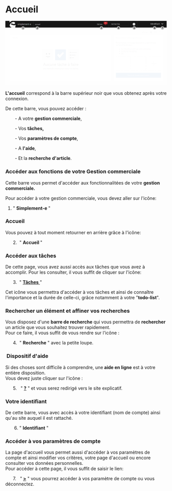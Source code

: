 # Accueil


![index-accueil](images/index-accueil.png)


<p><strong>L'accueil</strong> correspond &agrave; la barre sup&eacute;rieur noir que vous obtenez apr&egrave;s votre connexion.</p>
<p>De cette barre, vous pouvez acc&eacute;der :</p>
<p style="padding-left: 30px;">-&nbsp;A votre <strong>gestion commerciale</strong>,</p>
<p style="padding-left: 30px;">- Vos <strong>t&acirc;ches,</strong></p>
<p style="padding-left: 30px;">- Vos <strong>param&egrave;tres de compte</strong>,</p>
<p style="padding-left: 30px;">- A <strong>l'aide</strong>,</p>
<p style="padding-left: 30px;">- Et la <strong>recherche</strong> <strong>d'article</strong>.</p>
<h3>Acc&eacute;der aux fonctions de votre Gestion commerciale</h3>
<p>Cette barre vous permet d'acc&eacute;der aux fonctionnalit&eacute;es de votre <strong>gestion commerciale.</strong></p>
<p>Pour acc&eacute;der &agrave; votre gestion commerciale, vous devez aller sur l'ic&ocirc;ne:</p>
<ol>
<li>" <strong>Simplement-e </strong>"</li>
</ol>
<h3>Accueil</h3>
<p>Vous pouvez &agrave; tout moment retourner en arri&egrave;re gr&acirc;ce &agrave; l'ic&ocirc;ne:</p>
<p>&nbsp;&nbsp;&nbsp;&nbsp;&nbsp; 2.&nbsp; " <strong>Accueil </strong>"</p>
<h3>Acc&eacute;der aux t&acirc;ches</h3>
<p>De cette page, vous avez aussi acc&egrave;s aux t&acirc;ches que vous avez &agrave; accomplir. Pour les consulter, il vous suffit de cliquer sur l'ic&ocirc;ne:</p>
<p>&nbsp;&nbsp;&nbsp;&nbsp;&nbsp; 3.&nbsp; " <a title="T&acirc;ches" href="/fr-fr/office/gestion-commerciale/todolist.aspx"><strong>T&acirc;ches</strong> </a>"</p>
<p>Cet ic&ocirc;ne vous permettra d'acc&eacute;der &agrave; vos t&acirc;ches et ainsi de conna&icirc;tre l'importance et la dur&eacute;e de celle-ci, gr&acirc;ce notamment &agrave; votre "<strong>todo-list</strong>".</p>
<h3>Rechercher un &eacute;l&eacute;ment et affiner vos recherches</h3>
<p>Vous disposez d'une <strong>barre de recherche</strong> qui vous permettra de <strong>rechercher</strong> un article que vous souhaitez trouver rapidement.<br />Pour ce faire, il vous suffit de vous rendre sur l'ic&ocirc;ne :</p>
<p>&nbsp;&nbsp;&nbsp;&nbsp;&nbsp; 4.&nbsp; " <strong>Recherche</strong> " avec la petite loupe.</p>
<h3>&nbsp;Dispositif d'aide</h3>
<p>Si des choses sont difficile &agrave; comprendre, une<strong> aide en ligne</strong> est &agrave; votre enti&egrave;re disposition.<br />Vous devez juste cliquer sur l'ic&ocirc;ne :</p>
<p>&nbsp;&nbsp;&nbsp;&nbsp;&nbsp; 5.&nbsp; &nbsp;" <a title="Aide" href="/"><strong>?</strong></a> " et vous serez redirig&eacute; vers le site explicatif.</p>
<h3>Votre identifiant</h3>
<p>De cette barre, vous avec acc&egrave;s &agrave; votre identifiant (nom de compte) ainsi qu'au site auquel il est rattach&eacute;.</p>
<p>&nbsp;&nbsp;&nbsp;&nbsp;&nbsp;&nbsp; 6. " <strong>Identifiant</strong> "</p>
<h3>Acc&eacute;der &agrave; vos param&egrave;tres de compte</h3>
<p>La page d'accueil vous permet aussi d'acc&eacute;der &agrave; vos param&egrave;tres de compte et ainsi modifier vos crit&egrave;res, votre page d'accueil ou encore consulter vos donn&eacute;es personnelles.<br />Pour acc&eacute;der &agrave; cette page, il vous suffit de saisir le lien:&nbsp;</p>
<p>&nbsp;&nbsp;&nbsp;&nbsp;&nbsp; 7.&nbsp; &nbsp;"<strong>&nbsp;<a href="/fr-fr/office/settings/">&gt;</a></strong> " vous pourrez acc&eacute;der &agrave; vos param&egrave;tre de compte ou vous d&eacute;connectez.</p>

